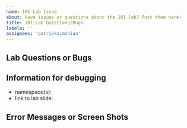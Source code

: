 ```yaml
---
name: 101 Lab Issue
about: Have issues or questions about the 101 lab? Post them here!
title: 101 Lab Questions/Bugs
labels: ''
assignees: 'patricksimonian'
---
```


## Lab Questions or Bugs

<!-- enter a summary here -->

## Information for debugging

- namespace(s):
- link to lab slide:


## Error Messages or Screen Shots
